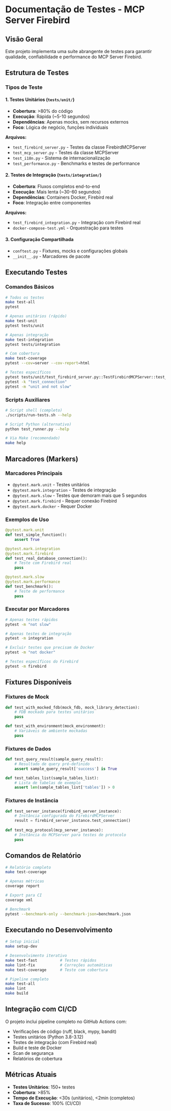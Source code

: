# Documentação de Testes - MCP Server Firebird

## Visão Geral

Este projeto implementa uma suíte abrangente de testes para garantir qualidade, confiabilidade e performance do MCP Server Firebird.

## Estrutura de Testes

### Tipos de Teste

#### 1. Testes Unitários (`tests/unit/`)
- **Cobertura**: >80% do código
- **Execução**: Rápida (~5-10 segundos)
- **Dependências**: Apenas mocks, sem recursos externos
- **Foco**: Lógica de negócio, funções individuais

**Arquivos:**
- `test_firebird_server.py` - Testes da classe FirebirdMCPServer
- `test_mcp_server.py` - Testes da classe MCPServer  
- `test_i18n.py` - Sistema de internacionalização
- `test_performance.py` - Benchmarks e testes de performance

#### 2. Testes de Integração (`tests/integration/`)
- **Cobertura**: Fluxos completos end-to-end
- **Execução**: Mais lenta (~30-60 segundos)
- **Dependências**: Containers Docker, Firebird real
- **Foco**: Integração entre componentes

**Arquivos:**
- `test_firebird_integration.py` - Integração com Firebird real
- `docker-compose-test.yml` - Orquestração para testes

#### 3. Configuração Compartilhada
- `conftest.py` - Fixtures, mocks e configurações globais
- `__init__.py` - Marcadores de pacote

## Executando Testes

### Comandos Básicos

```bash
# Todos os testes
make test-all
pytest

# Apenas unitários (rápido)
make test-unit
pytest tests/unit

# Apenas integração
make test-integration
pytest tests/integration

# Com cobertura
make test-coverage
pytest --cov=server --cov-report=html

# Testes específicos
pytest tests/unit/test_firebird_server.py::TestFirebirdMCPServer::test_connection
pytest -k "test_connection"
pytest -m "unit and not slow"
```

### Scripts Auxiliares

```bash
# Script shell (completo)
./scripts/run-tests.sh --help

# Script Python (alternativo)
python test_runner.py --help

# Via Make (recomendado)
make help
```

## Marcadores (Markers)

### Marcadores Principais

- `@pytest.mark.unit` - Testes unitários
- `@pytest.mark.integration` - Testes de integração  
- `@pytest.mark.slow` - Testes que demoram mais que 5 segundos
- `@pytest.mark.firebird` - Requer conexão Firebird
- `@pytest.mark.docker` - Requer Docker

### Exemplos de Uso

```python
@pytest.mark.unit
def test_simple_function():
    assert True

@pytest.mark.integration
@pytest.mark.firebird
def test_real_database_connection():
    # Teste com Firebird real
    pass

@pytest.mark.slow
@pytest.mark.performance
def test_benchmark():
    # Teste de performance
    pass
```

### Executar por Marcadores

```bash
# Apenas testes rápidos
pytest -m "not slow"

# Apenas testes de integração
pytest -m integration

# Excluir testes que precisam de Docker
pytest -m "not docker"

# Testes específicos do Firebird
pytest -m firebird
```

## Fixtures Disponíveis

### Fixtures de Mock

```python
def test_with_mocked_fdb(mock_fdb, mock_library_detection):
    # FDB mockado para testes unitários
    pass

def test_with_environment(mock_environment):
    # Variáveis de ambiente mockadas
    pass
```

### Fixtures de Dados

```python
def test_query_result(sample_query_result):
    # Resultado de query pré-definido
    assert sample_query_result['success'] is True

def test_tables_list(sample_tables_list):
    # Lista de tabelas de exemplo
    assert len(sample_tables_list['tables']) > 0
```

### Fixtures de Instância

```python
def test_server_instance(firebird_server_instance):
    # Instância configurada do FirebirdMCPServer
    result = firebird_server_instance.test_connection()
    
def test_mcp_protocol(mcp_server_instance):
    # Instância do MCPServer para testes de protocolo
    pass
```

## Comandos de Relatório

```bash
# Relatório completo
make test-coverage

# Apenas métricas
coverage report

# Export para CI
coverage xml

# Benchmark
pytest --benchmark-only --benchmark-json=benchmark.json
```

## Executando no Desenvolvimento

```bash
# Setup inicial
make setup-dev

# Desenvolvimento iterativo
make test-fast          # Testes rápidos
make lint-fix           # Correções automáticas
make test-coverage      # Teste com cobertura

# Pipeline completo
make test-all
make lint
make build
```

## Integração com CI/CD

O projeto inclui pipeline completo no GitHub Actions com:

- Verificações de código (ruff, black, mypy, bandit)
- Testes unitários (Python 3.8-3.12)
- Testes de integração (com Firebird real)
- Build e teste de Docker
- Scan de segurança
- Relatórios de cobertura

## Métricas Atuais

- **Testes Unitários**: 150+ testes
- **Cobertura**: >85%
- **Tempo de Execução**: <30s (unitários), <2min (completos)
- **Taxa de Sucesso**: 100% (CI/CD)
